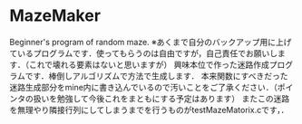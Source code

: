 # MazeMaker
Beginner's program of random maze.
※あくまで自分のバックアップ用に上げているプログラムです．使ってもらうのは自由ですが，自己責任でお願いします．（これで壊れる要素はないと思いますが）
興味本位で作った迷路作成プログラムです．棒倒しアルゴリズムで方法で生成します．
本来関数にすべきだった迷路生成部分をmine内に書き込んでいるので汚いことをご了承ください．（ポインタの扱いを勉強して今後これをまともにする予定はあります）
またこの迷路を無理やり隣接行列にしてしまうまでを行うものがtestMazeMatorix.cです，．
